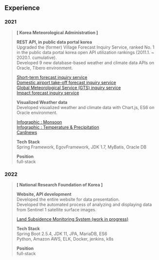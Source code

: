 ## Experience
### 2021
> **\[ Korea Meteorological Administration ]**  
> 
> **REST API, in public data portal korea**  
> Upgraded the (former) Village Forecast Inquiry Service, ranked No. 1 in the public data portal korea open API utilization rankings (2011.1. ~ 2020.1. cumulative).  
> Developed 9 new database-based weather and climate data APIs on Oracle, Tibero environment.
>  
> [Short-term forecast inquiry service](https://www.data.go.kr/en/data/15084084/openapi.do)  
> [Domestic airport take-off forecast inquiry service](https://www.data.go.kr/en/data/15095109/openapi.do)    
> [Global Meteorological Service (GTS) inquiry service](https://www.data.go.kr/en/data/15095158/openapi.do)    
> [Impact forecast inquiry service](https://www.data.go.kr/en/data/15095149/openapi.do)    
> 
> **Visualized Weather data**  
> Developed visualized weather and climate data with Chart.js, ES6 on Oracle environment.  
> 
> [Infographic : Monsoon](https://data.kma.go.kr/community/detailVisualization.do?pgmNo=722)  
> [Infographic : Temperature & Precipitation](https://data.kma.go.kr/community/temperatureRain.do?pgmNo=722)  
> [Cardnews](https://data.kma.go.kr/community/selectCardNewsList.do?pgmNo=722)
> 
> **Tech Stack**  
> Spring Framework, EgovFramework, JDK 1.7, MyBatis, Oracle DB
>  
>  **Position**  
>  full-stack


### 2022
> **\[ National Research Foundation of Korea ]**  
> 
> **Website, API development**  
> Developed the entire website for data presentation.  
> Developed the automated process of analyzing and displaying data from Sentinel 1 satellite surface images.  
> 
> [Land Subsidence Monitoring System (work in progress)](https://landsafe.selab.cloud/)
> 
> **Tech Stack**  
> Spring Boot 2.5.4, JDK 11, JPA, MariaDB, ES6  
> Python, Amazon AWS, ELK, Docker, jenkins, k8s
> 
>  **Position**  
>  full-stack
